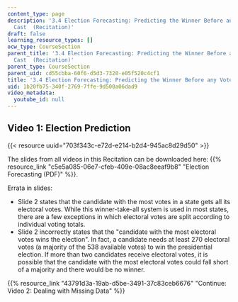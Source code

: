 ```yaml
---
content_type: page
description: '3.4 Election Forecasting: Predicting the Winner Before any Votes are
  Cast  (Recitation)'
draft: false
learning_resource_types: []
ocw_type: CourseSection
parent_title: '3.4 Election Forecasting: Predicting the Winner Before any Votes are
  Cast  (Recitation)'
parent_type: CourseSection
parent_uid: cd55cbba-60f6-d5d3-7320-e05f520c4cf1
title: '3.4 Election Forecasting: Predicting the Winner Before any Votes are Cast  (Recitation)'
uid: 1b20fb75-340f-2769-7ffe-9d500a06dad9
video_metadata:
  youtube_id: null
---
```

## Video 1: Election Prediction

{{< resource uuid="703f343c-e72d-e214-b2d4-945ac8d29d50" >}}

The slides from all videos in this Recitation can be downloaded here: {{% resource_link "c5e5a085-06e7-cfeb-409e-08ac8eeaf9b8" "Election Forecasting (PDF)" %}}.

Errata in slides:

- Slide 2 states that the candidate with the most votes in a state gets all its electoral votes. While this winner-take-all system is used in most states, there are a few exceptions in which electoral votes are split according to individual voting totals.
- Slide 2 incorrectly states that the "candidate with the most electoral votes wins the election". In fact, a candidate needs at least 270 electoral votes (a majority of the 538 available votes) to win the presidential election. If more than two candidates receive electoral votes, it is possible that the candidate with the most electoral votes could fall short of a majority and there would be no winner.

{{% resource_link "43791d3a-19ab-d5be-3491-37c83ceb6676" "Continue: Video 2: Dealing with Missing Data" %}}